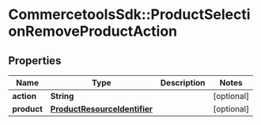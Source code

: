 # CommercetoolsSdk::ProductSelectionRemoveProductAction

## Properties
Name | Type | Description | Notes
------------ | ------------- | ------------- | -------------
**action** | **String** |  | [optional] 
**product** | [**ProductResourceIdentifier**](ProductResourceIdentifier.md) |  | [optional] 

